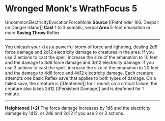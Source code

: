 ﻿---
actions: '[one-action]'
area: 5-foot emanation or more
bloodline: null
component:
- Somatic
- Verbal
cost: null
deity: null
domain: null
duration: null
element: null
heighten: '+2'
heighten_level: 5, 7, 9
id: '849'
lesson: null
level: '5'
mystery: null
name: Wronged Monk's Wrath
patron_theme: null
range: null
rarity: Uncommon
requirement: null
saving_throw: Reflex
school: Evocation
source: '[[DATABASE/source/Pathfinder 166. Despair on Danger Island|Pathfinder #166:
  Despair on Danger Island]]'
target: null
tradition: null
trait:
- '[[DATABASE/trait/Electricity|Electricity]]'
- '[[DATABASE/trait/Evocation|Evocation]]'
- '[[DATABASE/trait/Force|Force]]'
- '[[DATABASE/trait/Monk|Monk]]'
- '[[DATABASE/trait/Uncommon|Uncommon]]'
trigger: null
type: Focus

---
# Wronged Monk's Wrath<span class="item-type">Focus 5</span>

<span class="trait-uncommon item-trait">Uncommon</span><span class="item-trait">Electricity</span><span class="item-trait">Evocation</span><span class="item-trait">Force</span><span class="item-trait">Monk</span>
**Source** [[Pathfinder 166. Despair on Danger Island]]
**Cast** <span class="action-icon">1</span> to <span class="action-icon">3</span> somatic, verbal
**Area** 5-foot emanation or more
**Saving Throw** Reflex

---
You unleash your ki as a powerful storm of force and lightning, dealing 2d6 force damage and 2d12 electricity damage to creatures in the area. If you use 2 actions to cast the spell, increase the size of the emanation to 10 feet and the damage to 3d6 force damage and 3d12 electricity damage. If you use 3 actions to cast the spell, increase the size of the emanation to 20 feet and the damage to 4d6 force and 4d12 electricity damage. Each creature attempts one basic Reflex save that applies to both types of damage. On a failed save, the creature is [[Deafened]] for 1 round; on a critical failure, the creature also takes 2d12 [[Persistent Damage]] and is deafened for 1 minute.

---
**Heightened (+2)** The force damage increases by 1d6 and the electricity damage by 1d12, or 2d6 and 2d12 if you use 2 or 3 actions.